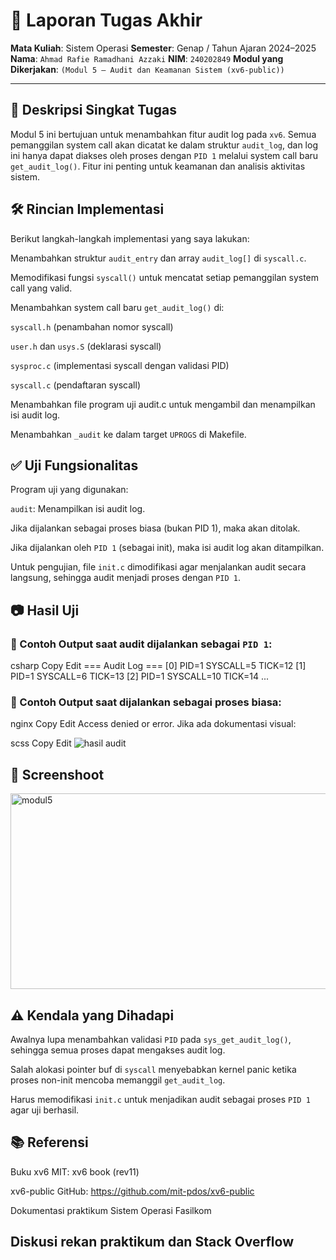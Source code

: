 # 📝 Laporan Tugas Akhir

**Mata Kuliah**: Sistem Operasi
**Semester**: Genap / Tahun Ajaran 2024–2025
**Nama**: `Ahmad Rafie Ramadhani Azzaki`
**NIM**: `240202849`
**Modul yang Dikerjakan**:
`(Modul 5 – Audit dan Keamanan Sistem (xv6-public))`

---

## 📌 Deskripsi Singkat Tugas
Modul 5 ini bertujuan untuk menambahkan fitur audit log pada `xv6`. Semua pemanggilan system call akan dicatat ke dalam struktur `audit_log`, dan log ini hanya dapat diakses oleh proses dengan `PID 1` melalui system call baru `get_audit_log()`. Fitur ini penting untuk keamanan dan analisis aktivitas sistem.

## 🛠️ Rincian Implementasi
Berikut langkah-langkah implementasi yang saya lakukan:

Menambahkan struktur `audit_entry` dan array `audit_log[]` di `syscall.c`.

Memodifikasi fungsi `syscall()` untuk mencatat setiap pemanggilan system call yang valid.

Menambahkan system call baru `get_audit_log()` di:

`syscall.h` (penambahan nomor syscall)

`user.h` dan `usys.S` (deklarasi syscall)

`sysproc.c` (implementasi syscall dengan validasi PID)

`syscall.c` (pendaftaran syscall)

Menambahkan file program uji audit.c untuk mengambil dan menampilkan isi audit log.

Menambahkan `_audit` ke dalam target `UPROGS` di Makefile.

## ✅ Uji Fungsionalitas
Program uji yang digunakan:

`audit`: Menampilkan isi audit log.

Jika dijalankan sebagai proses biasa (bukan PID 1), maka akan ditolak.

Jika dijalankan oleh `PID 1` (sebagai init), maka isi audit log akan ditampilkan.

Untuk pengujian, file `init.c` dimodifikasi agar menjalankan audit secara langsung, sehingga audit menjadi proses dengan `PID 1`.

## 📷 Hasil Uji
### 📍 Contoh Output saat audit dijalankan sebagai `PID 1`:

csharp
Copy
Edit
=== Audit Log ===
[0] PID=1 SYSCALL=5 TICK=12
[1] PID=1 SYSCALL=6 TICK=13
[2] PID=1 SYSCALL=10 TICK=14
...
### 📍 Contoh Output saat dijalankan sebagai proses biasa:

nginx
Copy
Edit
Access denied or error.
Jika ada dokumentasi visual:

scss
Copy
Edit
![hasil audit](./screenshots/audit_output.png)

## 📸 Screenshoot

<img width="727" height="313" alt="modul5" src="https://github.com/user-attachments/assets/d73bb4a5-f7f6-496c-8622-a05f5353e37f" />

## ⚠️ Kendala yang Dihadapi
Awalnya lupa menambahkan validasi `PID` pada `sys_get_audit_log()`, sehingga semua proses dapat mengakses audit log.

Salah alokasi pointer buf di `syscall` menyebabkan kernel panic ketika proses non-init mencoba memanggil `get_audit_log`.

Harus memodifikasi `init.c` untuk menjadikan audit sebagai proses `PID 1` agar uji berhasil.

## 📚 Referensi
Buku xv6 MIT: xv6 book (rev11)

xv6-public GitHub: https://github.com/mit-pdos/xv6-public

Dokumentasi praktikum Sistem Operasi Fasilkom

Diskusi rekan praktikum dan Stack Overflow
---

